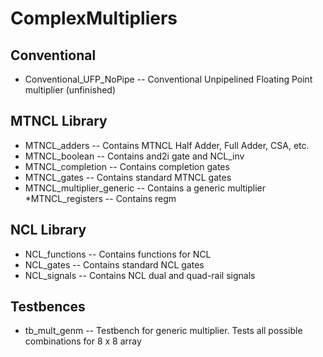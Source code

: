 # ComplexMultipliers

## Conventional
* Conventional_UFP_NoPipe -- Conventional Unpipelined Floating Point multiplier (unfinished)

## MTNCL Library
* MTNCL_adders -- Contains MTNCL Half Adder, Full Adder, CSA, etc.
* MTNCL_boolean -- Contains and2i gate and NCL_inv
* MTNCL_completion -- Contains completion gates
* MTNCL_gates -- Contains standard MTNCL gates
* MTNCL_multiplier_generic  -- Contains a generic multiplier
*MTNCL_registers -- Contains regm


## NCL Library
* NCL_functions -- Contains functions for NCL
* NCL_gates -- Contains standard NCL gates
* NCL_signals -- Contains NCL dual and quad-rail signals


## Testbences
* tb_mult_genm -- Testbench for generic multiplier. Tests all possible combinations for 8 x 8 array



